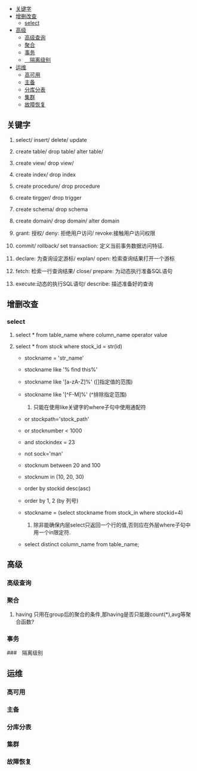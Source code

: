 
<!-- vim-markdown-toc GFM -->

* [关键字](#关键字)
* [增删改查](#增删改查)
	* [select](#select)
* [高级](#高级)
	* [高级查询](#高级查询)
	* [聚合](#聚合)
	* [事务](#事务)
	* [　隔离级别](#隔离级别)
* [运维](#运维)
	* [高可用](#高可用)
	* [主备](#主备)
	* [分库分表](#分库分表)
	* [集群](#集群)
	* [故障恢复](#故障恢复)

<!-- vim-markdown-toc -->
## 关键字
1. select/ insert/ delete/ update
2. create table/ drop table/ alter table/ 
3. create view/ drop view/
4. create index/ drop index
5. create procedure/ drop procedure
6. create tirgger/ drop trigger
7. create schema/ drop schema
8. create domain/ drop domain/ alter domain

9. grant: 授权/  deny: 拒绝用户访问/ revoke:接触用户访问权限

10. commit/ rollback/ set transaction: 定义当前事务数据访问特征.

11. declare: 为查询设定游标/ explan/ open: 检索查询结果打开一个游标

12. fetch: 检索一行查询结果/ close/ prepare: 为动态执行准备SQL语句
13. execute:动态的执行SQL语句/ describe: 描述准备好的查询

## 增删改查
### select
1. select * from table_name where column_name operator value

2. select * from stock where stock_id = str(id)
	- stockname = 'str_name'
	- stockname like '% find this%'
	- stockname like '[a-zA-Z]%' ([]指定值的范围)
	- stockname like '[^F-M]%' (^排除指定范围)
		1. 只能在使用like关键字的where子句中使用通配符
	- or stockpath='stock_path'
	- or stocknumber < 1000
	- and stockindex = 23
	- not sock='man'
	- stocknum between 20 and 100
	- stocknum in (10, 20, 30)

	- order by stockid desc(asc)
	- order by 1, 2  (by 列号)

	- stockname = (select stockname from stock_in where stockid=4)
		1. 除非能确保内层select只返回一个行的值,否则应在外层where子句中用一个in限定符.

	- select distinct column_name from table_name;

## 高级
### 高级查询
### 聚合
1. having 只用在group后的聚合的条件,那having是否只能跟count(*),avg等聚合函数?
### 事务

###　隔离级别



## 运维
### 高可用
### 主备
### 分库分表
### 集群
### 故障恢复

